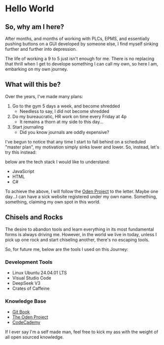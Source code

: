 # Hello World

## So, why am I here?
After months, and months of working with PLCs, EPMS, and essentially pushing buttons on a GUI developed by someone else, I find myself sinking further and further into depression. 

The life of working a 9 to 5 just isn't enough for me. There is no replacing that thrill when I get to develope something I can call my own, so here I am, embarking on my own journey.

## What will this be?
Over the years, I've made many plans:
1. Go to the gym 5 days a week, and become shredded
    - Needless to say, I did not become shredded
2. Do my bureaucratic, HR work on time every Friday at 4p
    - It remains a thorn at my side to this day...
3. Start journaling
    - Did you know journals are oddly expensive?

I've begun to notice that any time I start to fall behind on a scheduled "master plan", my motivation simply sinks lower and lower. So, instead, let's try this instead:

below are the tech stack I would like to understand:
- JavaScript
- HTML
- C#

To achieve the above, I will follow the [Oden Project](https://www.theodinproject.com/) to the letter. Maybe one day...I can have a sick website registered under my own name. Something, something, claiming my own spot in this world.

## Chisels and Rocks
The desire to abandon tools and learn everything in its most fundamental forms is always driving me. However, in the world we live in today, unless I pick up one rock and start chiseling another, there's no escaping tools. 

So, for future me, below are the tools I used on this Journey:
### Development Tools
- Linux Ubuntu 24.04.01 LTS
- Visual Studio Code
- DeepSeek V3
- Crates of Caffeine

### Knowledge Base
- [Git Book](https://git-scm.com/book/en/v2)
- [The Oden Project](https://www.theodinproject.com)
- [CodeCademy](https://www.codecademy.com/)

If I ever say I'm a self made man, feel free to kick my ass with the weight of all open sourced knowledge. 